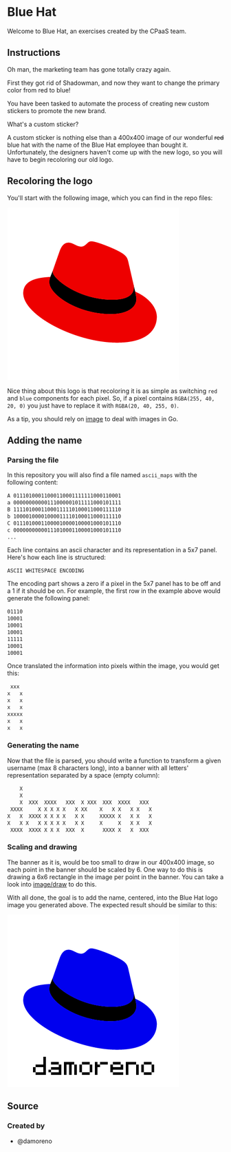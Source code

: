 # Blue Hat

Welcome to Blue Hat, an exercises created by the CPaaS team.

## Instructions

Oh man, the marketing team has gone totally crazy again.

First they got rid of Shadowman, and now they want to change the primary color from red to blue!

You have been tasked to automate the process of creating new custom stickers to promote the new brand.

What's a custom sticker?

A custom sticker is nothing else than a 400x400 image of our wonderful ~~red~~ blue hat with the name of the Blue Hat
employee than bought it. Unfortunately, the designers haven't come up with the new logo, so you will have to begin
recoloring our old logo.

## Recoloring the logo

You'll start with the following image, which you can find in the repo files:

![red_hat_logo](red_hat.png)

Nice thing about this logo is that recoloring it is as simple as switching `red` and `blue` components for each pixel.
So, if a pixel contains `RGBA(255, 40, 20, 0)` you just have to replace it with `RGBA(20, 40, 255, 0)`.

As a tip, you should rely on [image](https://pkg.go.dev/image) to deal with images in Go.

## Adding the name

### Parsing the file

In this repository you will also find a file named `ascii_maps` with the following content:

```
A 01110100011000110001111111000110001
a 00000000000111000001011111000101111
B 11110100011000111110100011000111110
b 10000100001000011110100011000111110
C 01110100011000010000100001000101110
c 00000000000111010001100001000101110
...
```

Each line contains an ascii character and its representation in a 5x7 panel. Here's how each line is structured:

```
ASCII WHITESPACE ENCODING
```

The encoding part shows a zero if a pixel in the 5x7 panel has to be off and a 1 if it should be on. For example, the
first row in the example above would generate the following panel:

```
01110
10001
10001
10001
11111
10001
10001
```

Once translated the information into pixels within the image, you would get this:

```
 xxx 
x   x
x   x
x   x
xxxxx
x   x
x   x
```

### Generating the name

Now that the file is parsed, you should write a function to transform a given username (max 8 characters long), into a
banner with all letters' representation separated by a space (empty column):

```
    X                                           
    X                                           
    X  XXX  XXXX   XXX  X XXX  XXX  XXXX   XXX  
 XXXX     X X X X X   X XX    X   X X   X X   X 
X   X  XXXX X X X X   X X     XXXXX X   X X   X 
X   X X   X X X X X   X X     X     X   X X   X 
 XXXX  XXXX X X X  XXX  X      XXXX X   X  XXX  
```

### Scaling and drawing

The banner as it is, would be too small to draw in our 400x400 image, so each point in the banner should be scaled by 6.
One way to do this is drawing a 6x6 rectangle in the image per point in the banner. You can take a look into
[image/draw](https://pkg.go.dev/image/draw) to do this.

With all done, the goal is to add the name, centered, into the Blue Hat logo image you generated above. The expected
result should be similar to this:

![blue_hat_name](blue_hat_name.png)

## Source

### Created by

- @damoreno